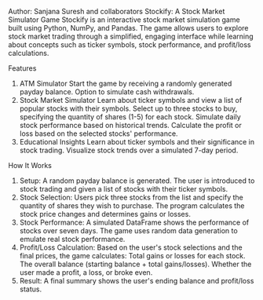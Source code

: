 Author: Sanjana Suresh and collaborators 
Stockify: A Stock Market Simulator Game
Stockify is an interactive stock market simulation game built using Python, NumPy, and Pandas. The game allows users to explore stock market trading through a simplified, engaging interface while learning about concepts such as ticker symbols, stock performance, and profit/loss calculations.

Features

1. ATM Simulator
Start the game by receiving a randomly generated payday balance.
Option to simulate cash withdrawals.
2. Stock Market Simulator
Learn about ticker symbols and view a list of popular stocks with their symbols.
Select up to three stocks to buy, specifying the quantity of shares (1-5) for each stock.
Simulate daily stock performance based on historical trends.
Calculate the profit or loss based on the selected stocks' performance.
3. Educational Insights
Learn about ticker symbols and their significance in stock trading.
Visualize stock trends over a simulated 7-day period.

How It Works

1. Setup: A random payday balance is generated.
The user is introduced to stock trading and given a list of stocks with their ticker symbols.
2. Stock Selection: Users pick three stocks from the list and specify the quantity of shares they wish to purchase.
The program calculates the stock price changes and determines gains or losses.
3. Stock Performance: A simulated DataFrame shows the performance of stocks over seven days.
The game uses random data generation to emulate real stock performance.
4. Profit/Loss Calculation: Based on the user's stock selections and the final prices, the game calculates:
Total gains or losses for each stock.
The overall balance (starting balance + total gains/losses).
Whether the user made a profit, a loss, or broke even.
5. Result: A final summary shows the user's ending balance and profit/loss status.
